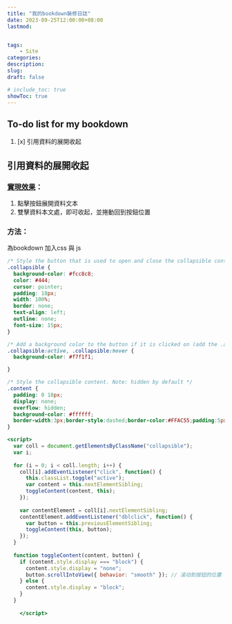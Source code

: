 ```yaml
---
title: "我的bookdown裝修日誌"
date: 2023-09-25T12:00:00+08:00
lastmod:


tags: 
    - Site
categories:
description:
slug:
draft: false

# include_toc: true
showToc: true
---
```



## To-do list for my bookdown

1. [x] 引用資料的展開收起




## 引用資料的展開收起

### [實現效果](https://mt019.github.io/1121_Fiscal_Law_Seminar/%E6%9F%AF%E6%A0%BC%E9%90%98-%E5%9C%B0%E6%96%B9%E8%B2%A1%E6%94%BF.html)：

1. 點擊按鈕展開資料文本
2. 雙擊資料本文處，即可收起，並捲動回到按鈕位置

### 方法：

為bookdown 加入css 與 js

```css:sytle.css
/* Style the button that is used to open and close the collapsible content */
.collapsible {
  background-color: #fcc8c8;
  color: #444;
  cursor: pointer;
  padding: 18px;
  width: 100%;
  border: none;
  text-align: left;
  outline: none;
  font-size: 15px;
}

/* Add a background color to the button if it is clicked on (add the .active class with JS), and when you move the mouse over it (hover) */
.collapsible:active, .collapsible:hover {
  background-color: #f7f1f1;

}

/* Style the collapsible content. Note: hidden by default */
.content {
  padding: 0 18px;
  display: none;
  overflow: hidden;
  background-color: #ffffff;
  border-width:3px;border-style:dashed;border-color:#FFAC55;padding:5px;
}
```

```html:custom_def.html
<script>
  var coll = document.getElementsByClassName("collapsible");
  var i;
  
  for (i = 0; i < coll.length; i++) {
    coll[i].addEventListener("click", function() {
      this.classList.toggle("active");
      var content = this.nextElementSibling;
      toggleContent(content, this);
    });
  
    var contentElement = coll[i].nextElementSibling;
    contentElement.addEventListener("dblclick", function() {
      var button = this.previousElementSibling;
      toggleContent(this, button);
    });
  }
  
  function toggleContent(content, button) {
    if (content.style.display === "block") {
      content.style.display = "none";
      button.scrollIntoView({ behavior: "smooth" }); // 滚动到按钮的位置
    } else {
      content.style.display = "block";
    }
  }
  
    </script>
```
